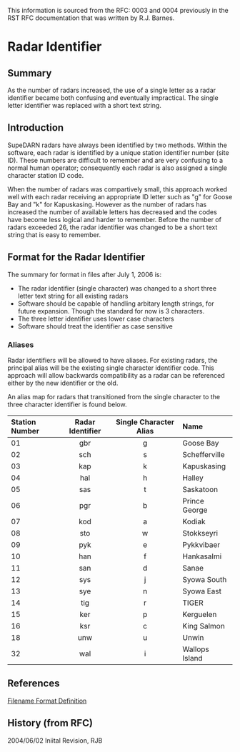 <!-- Copyright (C) 2020 VT SuperDARN, Virginia Polytechnic Institute and State University 
author(s): Kevin Sterne

Disclaimer: License under GNU v3.0, the file is found in the root directory under LICENSE 

-->

This information is sourced from the RFC: 0003 and 0004 previously in the RST RFC documentation that was written by R.J. Barnes.

# Radar Identifier

## Summary

As the number of radars increased, the use of a single letter as a radar identifier became both confusing and eventually impractical.  The single letter identifier was replaced with a short text string.

## Introduction

SupeDARN radars have always been identified by two methods.  Within the software, each radar is identified by a unique station identifier number (site ID).  These numbers are difficult to remember and are very confusing to a normal human operator; consequently each radar is also assigned a single character station ID code.

When the number of radars was compartively small, this approach worked well with each radar receiving an appropriate ID letter such as "g" for Goose Bay and "k" for Kapuskasing.  However as the number of radars has increased the number of available letters has decreased and the codes have become less logical and harder to remember.  Before the number of radars exceeded 26, the radar identifier was changed to be a short text string that is easy to remember.

## Format for the Radar Identifier

The summary for format in files after July 1, 2006 is:

- The radar identifier (single character) was changed to a short three letter text string for all existing radars
- Software should be capable of handling arbitary length strings, for future expansion.  Though the standard for now is 3 characters.
- The three letter identifier uses lower case characters
- Software should treat the identifier as case sensitive

### Aliases

Radar identifiers will be allowed to have aliases.  For existing radars, the principal alias will be the existing single character identifier code.  This approach will allow backwards compatibility as a radar can be referenced either by the new identifier or the old.

An alias map for radars that transitioned from the single character to the three character identifier is found below.

| Station Number  | Radar Identifier | Single Character Alias | Name |
| :-------------  | :--------------: | :--------------------: | :--- |
| 01              |  gbr             |  g                     | Goose Bay |
| 02              |  sch             |  s                     | Schefferville |
| 03              |  kap             |  k                     | Kapuskasing |
| 04              |  hal             |  h                     | Halley |
| 05              |  sas             |  t                     | Saskatoon |
| 06              |  pgr             |  b                     | Prince George |
| 07              |  kod             |  a                     | Kodiak |
| 08              |  sto             |  w                     | Stokkseyri |
| 09              |  pyk             |  e                     | Pykkvibaer |
| 10              |  han             |  f                     | Hankasalmi |
| 11              |  san             |  d                     | Sanae |
| 12              |  sys             |  j                     | Syowa South |
| 13              |  sye             |  n                     | Syowa East |
| 14              |  tig             |  r                     | TIGER |
| 15              |  ker             |  p                     | Kerguelen |
| 16              |  ksr             |  c                     | King Salmon |
| 18              |  unw             |  u                     | Unwin |
| 32              |  wal             |  i                     | Wallops Island |


## References

[Filename Format Definition](references/general/filename.md)

## History (from RFC)

2004/06/02 Iniital Revision, RJB

